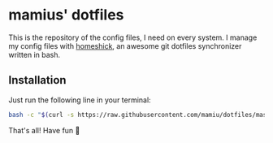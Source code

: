 # mamius' dotfiles

This is the repository of the config files, I need on every system.
I manage my config files with [homeshick](https://github.com/andsens/homeshick), an awesome git dotfiles synchronizer written in bash.

## Installation

Just run the following line in your terminal:

```bash
bash -c "$(curl -s https://raw.githubusercontent.com/mamiu/dotfiles/master/install/install.sh)"
```

That's all! Have fun :tada:
